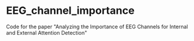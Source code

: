 # EEG_channel_importance
Code for the paper "Analyzing the Importance of EEG Channels for Internal and External Attention Detection"
